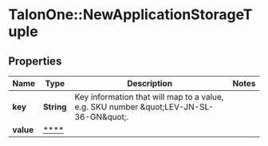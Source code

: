 # TalonOne::NewApplicationStorageTuple

## Properties
Name | Type | Description | Notes
------------ | ------------- | ------------- | -------------
**key** | **String** | Key information that will map to a value, e.g. SKU number \&quot;LEV-JN-SL-36-GN\&quot;. | 
**value** | [****](.md) |  | 


